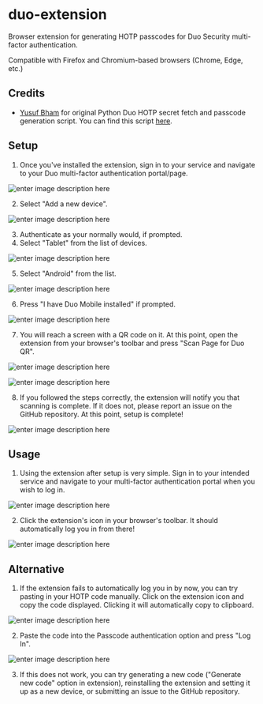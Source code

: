 # duo-extension
Browser extension for generating HOTP passcodes for Duo Security multi-factor authentication.

Compatible with Firefox and Chromium-based browsers (Chrome, Edge, etc.)

## Credits
- [Yusuf Bham](https://github.com/fifty-six/) for original Python Duo HOTP secret fetch and passcode generation script. You can find this script [here](https://gist.github.com/fifty-six/80fa6f9d18952ec21253fc10d1c9d548).

## Setup
1. Once you've installed the extension, sign in to your service and navigate to your Duo multi-factor authentication portal/page.

![enter image description here](https://i.imgur.com/ZOILCzR.png)

2. Select "Add a new device".

![enter image description here](https://i.imgur.com/W5MotY0.png)

3. Authenticate as your normally would, if prompted.
4. Select "Tablet" from the list of devices.

![enter image description here](https://i.imgur.com/VXGP5Wb.png)

5. Select "Android" from the list.

![enter image description here](https://i.imgur.com/Mi5YR46.png)

6. Press "I have Duo Mobile installed" if prompted.

![enter image description here](https://i.imgur.com/zTck6VU.png)

7. You will reach a screen with a QR code on it. At this point, open the extension from your browser's toolbar and press "Scan Page for Duo QR".

![enter image description here](https://i.imgur.com/kaPWXsA.png)

![enter image description here](https://i.imgur.com/WkUOwA6.png)

8. If you followed the steps correctly, the extension will notify you that scanning is complete. If it does not, please report an issue on the GitHub repository. At this point, setup is complete!

![enter image description here](https://i.imgur.com/7Msjxky.png)


## Usage

1. Using the extension after setup is very simple. Sign in to your intended service and navigate to your multi-factor authentication portal when you wish to log in.

![enter image description here](https://i.imgur.com/skbPQC1.png)

2. Click the extension's icon in your browser's toolbar. It should automatically log you in from there!

![enter image description here](https://i.imgur.com/tpSSXyI.png)

## Alternative

1. If the extension fails to automatically log you in by now, you can try pasting in your HOTP code manually. Click on the extension icon and copy the code displayed. Clicking it will automatically copy to clipboard.

![enter image description here](https://i.imgur.com/DdonWgC.png)

2. Paste the code into the Passcode authentication option and press "Log In". 

![enter image description here](https://i.imgur.com/BFyRMxC.png)

3. If this does not work, you can try generating a new code ("Generate new code" option in extension), reinstalling the extension and setting it up as a new device, or submitting an issue to the GitHub repository.
